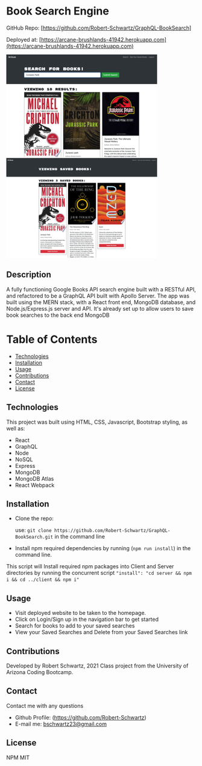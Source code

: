 # Book Search Engine

GitHub Repo: [https://github.com/Robert-Schwartz/GraphQL-BookSearch] <br>

Deployed at: [https://arcane-brushlands-41942.herokuapp.com](https://arcane-brushlands-41942.herokuapp.com) <br>

<img src="preview1.png" alt="previewSearch" width="400"/>   <img src="preview2.png" alt="previewSaved" width="400"/>

## Description

A fully functioning Google Books API search engine built with a RESTful API, and refactored to be a GraphQL API built with Apollo Server. The app was built using the MERN stack, with a React front end, MongoDB database, and Node.js/Express.js server and API. It's already set up to allow users to save book searches to the back end MongoDB

# Table of Contents

- [Technologies](#Technologies)
- [Installation](#Installation)
- [Usage](#usage)
- [Contributions](#Contributions)
- [Contact](#Contact)
- [License](#license)

## Technologies

This project was built using HTML, CSS, Javascript, Bootstrap styling, as well as:

- React
- GraphQL
- Node
- NoSQL
- Express
- MongoDB
- MongoDB Atlas
- React Webpack

## Installation

- Clone the repo:

  use: `git clone https://github.com/Robert-Schwartz/GraphQL-BookSearch.git` in the command line

- Install npm required dependencies by running (`npm run install`) in the command line.

This script will Install required npm packages into Client and Server directories by running the concurrent script `"install": "cd server && npm i && cd ../client && npm i"`

## Usage

- Visit deployed website to be taken to the homepage.
- Click on Login/Sign up in the navigation bar to get started
- Search for books to add to your saved searches
- View your Saved Searches and Delete from your Saved Searches link

## Contributions

Developed by Robert Schwartz, 2021
Class project from the University of Arizona Coding Bootcamp.

## Contact

Contact me with any questions

- Github Profile: (https://github.com/Robert-Schwartz)
- E-mail me: bschwartz23@gmail.com

## License

NPM MIT
